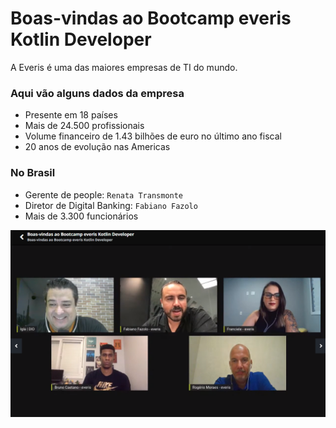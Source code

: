 # Boas-vindas ao Bootcamp everis Kotlin Developer

A Everis é uma das maiores empresas de TI do mundo.

### Aqui vão alguns dados da empresa

- Presente em 18 países
- Mais de 24.500 profissionais
- Volume financeiro de 1.43 bilhões de euro no último ano fiscal
- 20 anos de evolução nas Americas

### No Brasil
- Gerente de people: `Renata Transmonte`
- Diretor de Digital Banking: `Fabiano Fazolo`
- Mais de 3.300 funcionários

![Time Everis Brasil](time-everis-brasil.png)
